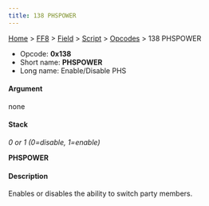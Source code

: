 ```yaml
---
title: 138 PHSPOWER
---
```


[Home](/ff7-flat-wiki/Main%20Page.md) > [FF8](/ff7-flat-wiki/FF8.md) > [Field](/ff7-flat-wiki/FF8/Field.md) > [Script](/ff7-flat-wiki/FF8/Field/Script.md) > [Opcodes](/ff7-flat-wiki/FF8/Field/Script/Opcodes.md) > 138 PHSPOWER

-   Opcode: **0x138**
-   Short name: **PHSPOWER**
-   Long name: Enable/Disable PHS

#### Argument

none

#### Stack

  
*0 or 1 (0=disable, 1=enable)*

**PHSPOWER**

#### Description

Enables or disables the ability to switch party members.
